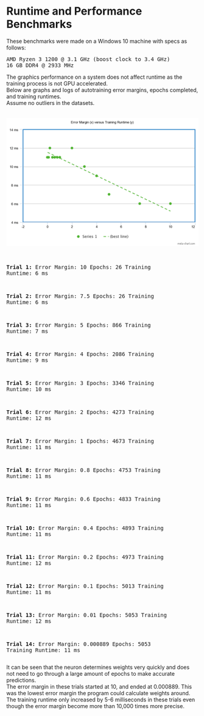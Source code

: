 <h1>Runtime and Performance Benchmarks</h1>
<p>These benchmarks were made on a Windows 10 machine with specs as follows:</p>
<pre>
AMD Ryzen 3 1200 @ 3.1 GHz (boost clock to 3.4 GHz)
16 GB DDR4 @ 2933 MHz
</pre>
<p>
  The graphics performance on a system does not affect runtime as the training process is not GPU accelerated.<br/>
  Below are graphs and logs of autotraining error margins, epochs completed, and training runtimes.<br/>
  Assume no outliers in the datasets.
</p>
<br/>
<img src="https://raw.githubusercontent.com/hershyz/LSTP/master/assets/errormargin.png"/>
<pre>

<strong>Trial 1:</strong>
Error Margin:      10
Epochs:            26
Training Runtime:  6 ms

<strong>Trial 2:</strong>
Error Margin:      7.5
Epochs:            26
Training Runtime:  6 ms

<strong>Trial 3:</strong>
Error Margin:      5
Epochs:            866
Training Runtime:  7 ms

<strong>Trial 4:</strong>
Error Margin:      4
Epochs:            2086
Training Runtime:  9 ms

<strong>Trial 5:</strong>
Error Margin:      3
Epochs:            3346
Training Runtime:  10 ms

<strong>Trial 6:</strong>
Error Margin:      2
Epochs:            4273
Training Runtime:  12 ms

<strong>Trial 7:</strong>
Error Margin:      1
Epochs:            4673
Training Runtime:  11 ms

<strong>Trial 8:</strong>
Error Margin:      0.8
Epochs:            4753
Training Runtime:  11 ms

<strong>Trial 9:</strong>
Error Margin:      0.6
Epochs:            4833
Training Runtime:  11 ms

<strong>Trial 10:</strong>
Error Margin:      0.4
Epochs:            4893
Training Runtime:  11 ms

<strong>Trial 11:</strong>
Error Margin:      0.2
Epochs:            4973
Training Runtime:  12 ms

<strong>Trial 12:</strong>
Error Margin:      0.1
Epochs:            5013
Training Runtime:  11 ms

<strong>Trial 13:</strong>
Error Margin:      0.01
Epochs:            5053
Training Runtime:  12 ms

<strong>Trial 14:</strong>
Error Margin:      0.000889
Epochs:            5053
Training Runtime:  11 ms
</pre>
<p>
  It can be seen that the neuron determines weights very quickly and does not need to go through a large amount of epochs to make accurate predictions.<br/>
  The error margin in these trials started at 10, and ended at 0.000889. This was the lowest error margin the program could calculate weights around.<br/>
  The training runtime only increased by 5-6 milliseconds in these trials even though the error margin become more than 10,000 times more precise.
</p>
